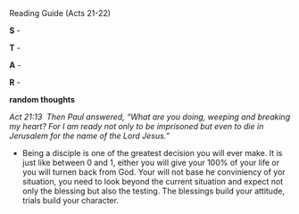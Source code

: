 ## 
Reading Guide (Acts 21-22)

__S__ -

__T__ -

__A__ -

__R__ -


__random thoughts__

_Act 21:13  Then Paul answered, “What are you doing, weeping and breaking my heart? For I am ready not only to be imprisoned but even to die in Jerusalem for the name of the Lord Jesus.”_
 - Being a disciple is one of the greatest decision you will ever make. It is just like between 0 and 1, either you will give your 100% of your life or you will turnen back from God. Your will not base he conviniency of yor situation, you need to look beyond the current situation and expect not only the blessing but also the testing. The blessings build your attitude, trials build your character.
